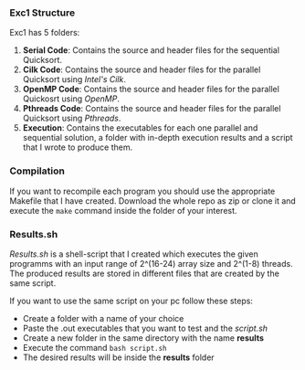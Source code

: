 ### Exc1 Structure

Exc1 has 5 folders:

1. **Serial Code**: Contains the source and header files for the sequential Quicksort.
2. **Cilk Code**: Contains the source and header files for the parallel Quicksort using *Intel's Cilk*.
3. **OpenMP Code**: Contains the source and header files for the parallel Quickosrt using *OpenMP*.
4. **Pthreads Code**: Contains the source and header files for the parallel Quicksort using *Pthreads*.
5. **Execution**: Contains the executables for each one parallel and sequential solution, a folder with in-depth execution results and a script that I wrote to produce them.

### Compilation

If you want to recompile each program you should use the appropriate Makefile that I have created. Download the whole repo as zip or clone it and execute the `make` command inside the folder of your interest.

### Results.sh 

*Results.sh* is a shell-script that I created which executes the given programms with an input range of 2^(16-24) array size and 2^(1-8) threads. The produced results are stored in different files that are created by the same script.

If you want to use the same script on your pc follow these steps:

* Create a folder with a name of your choice
* Paste the .out executables that you want to test and the *script.sh*
* Create a new folder in the same directory with the name **results**
* Execute the command `bash script.sh`
* The desired results will be inside the **results** folder
